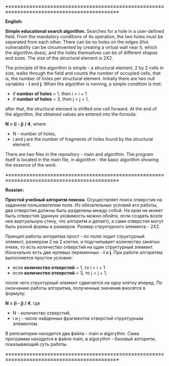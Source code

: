**+=========================================================================================+**

**English:**

**Simple educational search algorithm.** Searches for a hole in a user-defined field. 
From the mandatory conditions of its operation, the two holes must be separated from each other. There can be no holes on the edges (this vulnerability can be circumvented by creating a virtual wall near it, which the algorithm does), and the holes themselves can be of different shapes and sizes. The size of the structural element is 2X2.

The principle of the algorithm is simple - a structural element, 2 by 2 cells in size, walks through the field and counts the number of occupied cells, that is, the number of holes per structural element. Initially there are two null variables - **i** and **j**. When the algorithm is running, a simple condition is met:

+ if **number of holes** = 1, then i = i + 1
+ if **number of holes** = 3, then j = j + 1, 

after that, the structural element is shifted one cell forward. At the end of the algorithm, the obtained values are entered into the formula: 

**N = (i - j) / 4**, where 
+ N - number of holes, 
+ i and j are the number of fragments of holes found by the structural element.

There are two files in the repository - main and algorithm. The program itself is located in the main file, in algorithm - the basic algorithm showing the essence of the work.

**+=========================================================================================+**

**Russian:**

**Простой учебный алгоритм поиска.** Осуществляет поиск отверстия на заданном пользователем поле. 
Из обязательных условий его работы, два отверстия должны быть разделены между собой. На края не может быть отверстия (данную уязвимость можно обойти, если создать возле нее виртуальную стену, что алгоритм и делает), а сами отверстия могут быть разной формы и размеров. Размер структурного элемента - 2Х2.

Принцип работы алгоритма прост - по полю ходит структурный элемент, размером 2 на 2 клетки, и подсчитывает количество занятых ячеек, то есть количество отверстий на один структурный элемент. Изначально есть две нулевых переменных - **i** и **j**. При работе алгоритма выполняется простое условие:

+ если **количество отверстий** = 1, то i = i + 1
+ если **количество отверстий** = 3, то j = j + 1, 

после чего структурный элемент сдвигается на одну клетку вперед. По окончанию работы алгоритма, полученные значения вносятся в формулу: 

**N = (i - j) / 4**, где 
+ N - количество отверстий, 
+ i и j - число найденных фрагментов отверстий структурным элементом.

В репозитории находится два файла - main и algorythm. Сама программа находится в файле main, в algorythm - базовый алгоритм, показывающий суть работы.

**+=========================================================================================+**
